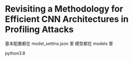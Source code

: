 # Revisiting a Methodology for Efficient CNN Architectures in Profiling Attacks

基本配置都在 model_settins.json 里
模型都在 models 里

python3.8
